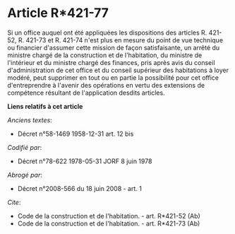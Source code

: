 # Article R*421-77

Si un office auquel ont été appliquées les dispositions des articles R. 421-52, R. 421-73 et R. 421-74 n'est plus en mesure
du point de vue technique ou financier d'assumer cette mission de façon satisfaisante, un arrêté du ministre chargé de la
construction et de l'habitation, du ministre de l'intérieur et du ministre chargé des finances, pris après avis du conseil
d'administration de cet office et du conseil supérieur des habitations à loyer modéré, peut supprimer en tout ou en partie la
possibilité pour cet office d'entreprendre à l'avenir des opérations en vertu des extensions de compétence résultant de
l'application desdits articles.

**Liens relatifs à cet article**

_Anciens textes_:

  - Décret n°58-1469 1958-12-31 art. 12 bis

_Codifié par_:

  - Décret n°78-622 1978-05-31 JORF 8 juin 1978

_Abrogé par_:

  - Décret n°2008-566 du 18 juin 2008 - art. 1

_Cite_:

  - Code de la construction et de l'habitation. - art. R*421-52 (Ab)
  - Code de la construction et de l'habitation. - art. R*421-73 (Ab)
